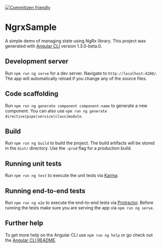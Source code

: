 [![Commitizen friendly](https://img.shields.io/badge/commitizen-friendly-brightgreen.svg)](http://commitizen.github.io/cz-cli/)

# NgrxSample

A simple demo of managing state using NgRx library.
This project was generated with [Angular CLI](https://github.com/angular/angular-cli) version 1.3.0-beta.0.

## Development server

Run `npm run ng serve` for a dev server. Navigate to `http://localhost:4200/`. The app will automatically reload if you change any of the source files.

## Code scaffolding

Run `npm run ng generate component component-name` to generate a new component. You can also use `npm run ng generate directive|pipe|service|class|module`.

## Build

Run `npm run ng build` to build the project. The build artifacts will be stored in the `dist/` directory. Use the `-prod` flag for a production build.

## Running unit tests

Run `npm run ng test` to execute the unit tests via [Karma](https://karma-runner.github.io).

## Running end-to-end tests

Run `npm run ng e2e` to execute the end-to-end tests via [Protractor](http://www.protractortest.org/).
Before running the tests make sure you are serving the app via `npm run ng serve`.

## Further help

To get more help on the Angular CLI use `npm run ng help` or go check out the [Angular CLI README](https://github.com/angular/angular-cli/blob/master/README.md).
